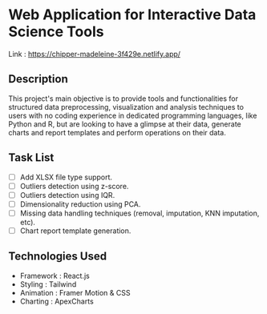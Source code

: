 # Web Application for Interactive Data Science Tools
Link : https://chipper-madeleine-3f429e.netlify.app/

## Description 

This project's main objective is to provide tools and functionalities for structured data preprocessing, visualization and analysis techniques to users with no coding experience in dedicated programming languages, like Python and R, but are looking to have a glimpse at their data, generate charts and report templates and perform operations on their data. 

## Task List

- [ ] Add XLSX file type support.
- [ ] Outliers detection using z-score.
- [ ] Outliers detection using IQR.
- [ ] Dimensionality reduction using PCA.
- [ ] Missing data handling techniques (removal, imputation, KNN imputation, etc).
- [ ] Chart report template generation.

## Technologies Used

- Framework : React.js
- Styling : Tailwind
- Animation : Framer Motion & CSS
- Charting : ApexCharts